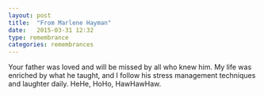```yaml
---
layout: post
title:  "From Marlene Hayman"
date:   2015-03-31 12:32
type: remembrance
categories: remembrances
---
```


Your father was loved and will be missed by all who knew him.  My life  was enriched by what he taught, and I follow his stress management techniques and laughter daily.  HeHe,  HoHo,  HawHawHaw.
